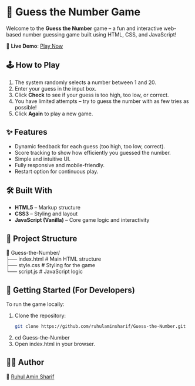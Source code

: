 # 🎯 Guess the Number Game

Welcome to the **Guess the Number** game – a fun and interactive web-based number guessing game built using HTML, CSS, and JavaScript!

🔗 **Live Demo**: [Play Now](https://ruhulaminsharif.github.io/Guess-the-Number/)

## 🕹️ How to Play

1. The system randomly selects a number between 1 and 20.
2. Enter your guess in the input box.
3. Click **Check** to see if your guess is too high, too low, or correct.
4. You have limited attempts – try to guess the number with as few tries as possible!
5. Click **Again** to play a new game.

## ✨ Features

- Dynamic feedback for each guess (too high, too low, correct).
- Score tracking to show how efficiently you guessed the number.
- Simple and intuitive UI.
- Fully responsive and mobile-friendly.
- Restart option for continuous play.

## 🛠️ Built With

- **HTML5** – Markup structure
- **CSS3** – Styling and layout
- **JavaScript (Vanilla)** – Core game logic and interactivity

## 📁 Project Structure

📁 Guess-the-Number/  
├── index.html # Main HTML structure  
├── style.css # Styling for the game  
└── script.js # JavaScript logic


## 🚀 Getting Started (For Developers)

To run the game locally:

1. Clone the repository:
   ```bash
   git clone https://github.com/ruhulaminsharif/Guess-the-Number.git
   ```
2. cd Guess-the-Number  
3. Open index.html in your browser.  

## 👨‍💻 Author  

🔗 [Ruhul Amin Sharif](https://github.com/RuhulAminSharif)

